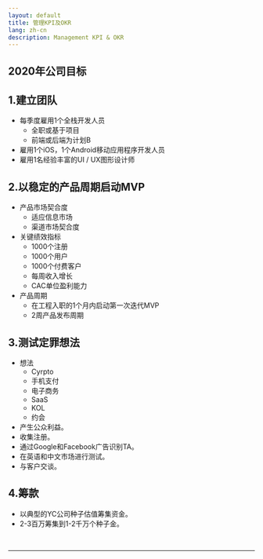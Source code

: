 ```yaml
---
layout: default
title: 管理KPI及OKR
lang: zh-cn
description: Management KPI & OKR
---
```




## 2020年公司目标

## 1.建立团队

* 每季度雇用1个全栈开发人员
	* 全职或基于项目
	* 前端或后端为计划B
* 雇用1个iOS，1个Android移动应用程序开发人员
* 雇用1名经验丰富的UI / UX图形设计师

## 2.以稳定的产品周期启动MVP

* 产品市场契合度
	* 适应信息市场
	* 渠道市场契合度
* 关键绩效指标
	* 1000个注册
	* 1000个用户
	* 1000个付费客户
	* 每周收入增长
	* CAC单位盈利能力
* 产品周期
	* 在工程入职的1个月内启动第一次迭代MVP
	* 2周产品发布周期


## 3.测试定罪想法

* 想法
	* Cyrpto
	* 手机支付
	* 电子商务
	* SaaS
	* KOL
	* 约会
* 产生公众利益。
* 收集注册。
* 通过Google和Facebook广告识别TA。
* 在英语和中文市场进行测试。
* 与客户交谈。

## 4.筹款

* 以典型的YC公司种子估值筹集资金。
* 2-3百万筹集到1-2千万个种子金。

<br>

---

<br>

